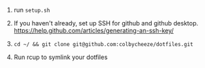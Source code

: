  1. run `setup.sh`

 1. If you haven't already, set up SSH for github and github desktop.
 https://help.github.com/articles/generating-an-ssh-key/

 1. `cd ~/ && git clone git@github.com:colbycheeze/dotfiles.git`
 1. Run rcup to symlink your dotfiles
